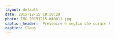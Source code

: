 ```yaml
---
layout: default
date: 2015-12-15 18:38:29
photo: IMG-20151215-WA0011.jpg
caption_header:  Prevenire è meglio che curare ! 
caption: Claus
---
```

